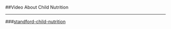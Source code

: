 ##Video About Child Nutrition

***
###[standford-child-nutrition](https://www.coursera.org/learn/childnutrition)
